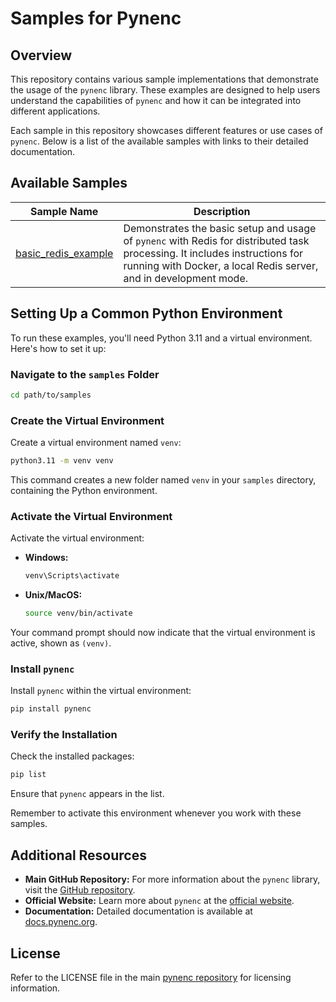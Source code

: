# Samples for Pynenc

## Overview
This repository contains various sample implementations that demonstrate the usage of the `pynenc` library. These examples are designed to help users understand the capabilities of `pynenc` and how it can be integrated into different applications.

Each sample in this repository showcases different features or use cases of `pynenc`. Below is a list of the available samples with links to their detailed documentation.

## Available Samples

| Sample Name          | Description |
| -------------------- | ----------- |
| [basic_redis_example](./basic_redis_example/README.md) | Demonstrates the basic setup and usage of `pynenc` with Redis for distributed task processing. It includes instructions for running with Docker, a local Redis server, and in development mode. |

## Setting Up a Common Python Environment
To run these examples, you'll need Python 3.11 and a virtual environment. Here's how to set it up:

### Navigate to the `samples` Folder
```bash
cd path/to/samples
```

### Create the Virtual Environment
Create a virtual environment named `venv`:
```bash
python3.11 -m venv venv
```
This command creates a new folder named `venv` in your `samples` directory, containing the Python environment.

### Activate the Virtual Environment
Activate the virtual environment:
- **Windows:**
  ```cmd
  venv\Scripts\activate
  ```
- **Unix/MacOS:**
  ```bash
  source venv/bin/activate
  ```
Your command prompt should now indicate that the virtual environment is active, shown as `(venv)`.

### Install `pynenc`
Install `pynenc` within the virtual environment:
```bash
pip install pynenc
```

### Verify the Installation
Check the installed packages:
```bash
pip list
```
Ensure that `pynenc` appears in the list.

Remember to activate this environment whenever you work with these samples.

## Additional Resources
- **Main GitHub Repository:** For more information about the `pynenc` library, visit the [GitHub repository](https://github.com/pynenc/pynenc).
- **Official Website:** Learn more about `pynenc` at the [official website](https://pynenc.org).
- **Documentation:** Detailed documentation is available at [docs.pynenc.org](https://docs.pynenc.org).

## License
Refer to the LICENSE file in the main [pynenc repository](https://github.com/pynenc/pynenc) for licensing information.

